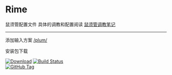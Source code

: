 # Rime
鼠须管配置文件
具体的调教和配置阅读 [鼠须管调教笔记](https://scomper.me/post/gtd/-shu-xu-guan-de-diao-jiao-bi-ji)

----
添加输入方案 [/plum/](https://github.com/rime/plum)

安装包下载

[![Download](https://api.bintray.com/packages/rime/squirrel/release/images/download.svg)](https://bintray.com/rime/squirrel/release/_latestVersion)
 [![Build Status](https://travis-ci.org/rime/squirrel.svg)](https://travis-ci.org/rime/squirrel)	
 [![GitHub Tag](https://img.shields.io/github/tag/rime/squirrel.svg)](https://github.com/rime/squirrel)

